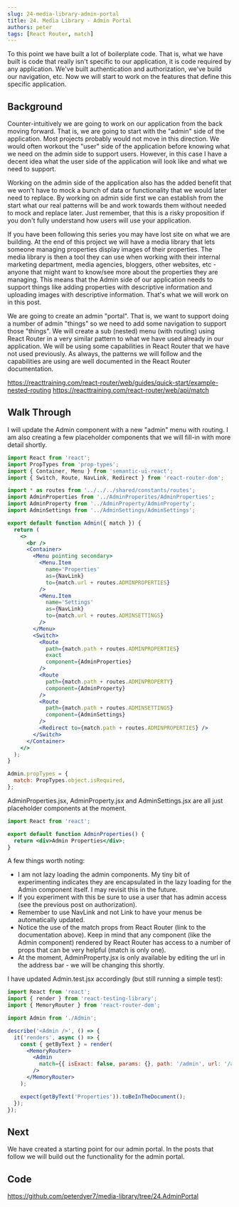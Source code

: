```yaml
---
slug: 24-media-library-admin-portal
title: 24. Media Library - Admin Portal
authors: peter
tags: [React Router, match]
---
```


To this point we have built a lot of boilerplate code. That is, what we have built is code that really isn't specific to our application, it is code required by any application. We've built authentication and authorization, we've build our navigation, etc. Now we will start to work on the features that define this specific application.

<!--truncate-->

## Background

Counter-intuitively we are going to work on our application from the back moving forward. That is, we are going to start with the "admin" side of the application. Most projects probably would not move in this direction. We would often workout the "user" side of the application before knowing what we need on the admin side to support users. However, in this case I have a decent idea what the user side of the application will look like and what we need to support.

Working on the admin side of the application also has the added benefit that we won't have to mock a bunch of data or functionality that we would later need to replace. By working on admin side first we can establish from the start what our real patterns will be and work towards them without needed to mock and replace later. Just remember, that this is a risky proposition if you don't fully understand how users will use your application.

If you have been following this series you may have lost site on what we are building. At the end of this project we will have a media library that lets someone managing properties display images of their properties. The media library is then a tool they can use when working with their internal marketing department, media agencies, bloggers, other websites, etc - anyone that might want to know/see more about the properties they are managing. This means that the Admin side of our application needs to support things like adding properties with descriptive information and uploading images with descriptive information. That's what we will work on in this post.

We are going to create an admin "portal". That is, we want to support doing a number of admin "things" so we need to add some navigation to support those "things". We will create a sub (nested) menu (with routing) using React Router in a very similar pattern to what we have used already in our application. We will be using some capabilities in React Router that we have not used previously. As always, the patterns we will follow and the capabilities are using are well documented in the React Router documentation.

<https://reacttraining.com/react-router/web/guides/quick-start/example-nested-routing>
<https://reacttraining.com/react-router/web/api/match>

## Walk Through

I will update the Admin component with a new "admin" menu with routing. I am also creating a few placeholder components that we will fill-in with more detail shortly.

```jsx title="Admin.jsx (updated)"
import React from 'react';
import PropTypes from 'prop-types';
import { Container, Menu } from 'semantic-ui-react';
import { Switch, Route, NavLink, Redirect } from 'react-router-dom';

import * as routes from '../../../shared/constants/routes';
import AdminProperties from '../AdminProperites/AdminProperties';
import AdminProperty from '../AdminProperty/AdminProperty';
import AdminSettings from '../AdminSettings/AdminSettings';

export default function Admin({ match }) {
  return (
    <>
      <br />
      <Container>
        <Menu pointing secondary>
          <Menu.Item
            name='Properties'
            as={NavLink}
            to={match.url + routes.ADMINPROPERTIES}
          />
          <Menu.Item
            name='Settings'
            as={NavLink}
            to={match.url + routes.ADMINSETTINGS}
          />
        </Menu>
        <Switch>
          <Route
            path={match.path + routes.ADMINPROPERTIES}
            exact
            component={AdminProperties}
          />
          <Route
            path={match.path + routes.ADMINPROPERTY}
            component={AdminProperty}
          />
          <Route
            path={match.path + routes.ADMINSETTINGS}
            component={AdminSettings}
          />
          <Redirect to={match.path + routes.ADMINPROPERTIES} />
        </Switch>
      </Container>
    </>
  );
}

Admin.propTypes = {
  match: PropTypes.object.isRequired,
};
```

AdminProperties.jsx, AdminProperty.jsx and AdminSettings.jsx are all just placeholder components at the moment.

```jsx title="AdminProperties.jsx"
import React from 'react';

export default function AdminProperties() {
  return <div>Admin Properties</div>;
}
```

A few things worth noting:

- I am not lazy loading the admin components. My tiny bit of experimenting indicates they are encapsulated in the lazy loading for the Admin component itself. I may revisit this in the future.
- If you experiment with this be sure to use a user that has admin access (see the previous post on authorization).
- Remember to use NavLink and not Link to have your menus be automatically updated.
- Notice the use of the match props from React Router (link to the documentation above). Keep in mind that any component (like the Admin component) rendered by React Router has access to a number of props that can be very helpful (match is only one).
- At the moment, AdminProperty.jsx is only available by editing the url in the address bar - we will be changing this shortly.

I have updated Admin.test.jsx accordingly (but still running a simple test):

```jsx title="Admin.test.jsx"
import React from 'react';
import { render } from 'react-testing-library';
import { MemoryRouter } from 'react-router-dom';

import Admin from './Admin';

describe('<Admin />', () => {
  it('renders', async () => {
    const { getByText } = render(
      <MemoryRouter>
        <Admin
          match={{ isExact: false, params: {}, path: '/admin', url: '/admin' }}
        />
      </MemoryRouter>
    );

    expect(getByText('Properties')).toBeInTheDocument();
  });
});
```

## Next

We have created a starting point for our admin portal. In the posts that follow we will build out the functionality for the admin portal.

## Code

<https://github.com/peterdyer7/media-library/tree/24.AdminPortal>

